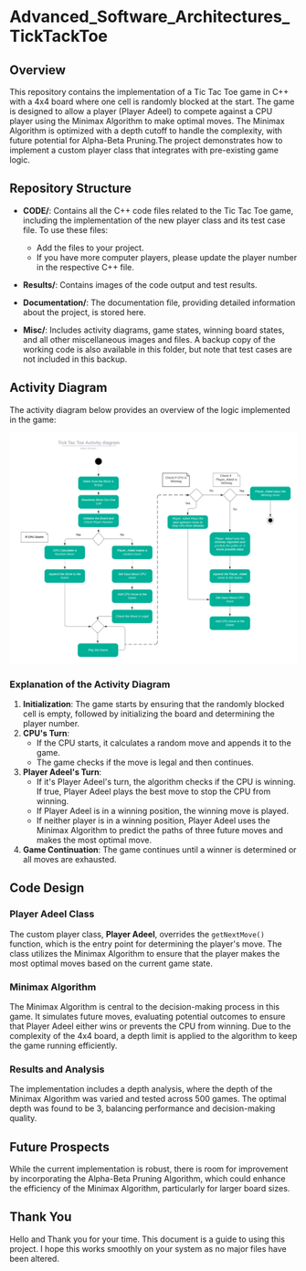 # Advanced_Software_Architectures_TickTackToe

## Overview

This repository contains the implementation of a Tic Tac Toe game in C++ with a 4x4 board where one cell is randomly blocked at the start. The game is designed to allow a player (Player Adeel) to compete against a CPU player using the Minimax Algorithm to make optimal moves. The Minimax Algorithm is optimized with a depth cutoff to handle the complexity, with future potential for Alpha-Beta Pruning.The project demonstrates how to implement a custom player class that integrates with pre-existing game logic.

## Repository Structure

- **CODE/**: Contains all the C++ code files related to the Tic Tac Toe game, including the implementation of the new player class and its test case file. To use these files:
  - Add the files to your project.
  - If you have more computer players, please update the player number in the respective C++ file.

- **Results/**: Contains images of the code output and test results.

- **Documentation/**: The documentation file, providing detailed information about the project, is stored here.

- **Misc/**: Includes activity diagrams, game states, winning board states, and all other miscellaneous images and files. A backup copy of the working code is also available in this folder, but note that test cases are not included in this backup.

## Activity Diagram

The activity diagram below provides an overview of the logic implemented in the game:

![Activity Diagram](activity_diagram.png)

### Explanation of the Activity Diagram

1. **Initialization**: The game starts by ensuring that the randomly blocked cell is empty, followed by initializing the board and determining the player number.
2. **CPU's Turn**: 
    - If the CPU starts, it calculates a random move and appends it to the game.
    - The game checks if the move is legal and then continues.
3. **Player Adeel's Turn**: 
    - If it's Player Adeel's turn, the algorithm checks if the CPU is winning. If true, Player Adeel plays the best move to stop the CPU from winning.
    - If Player Adeel is in a winning position, the winning move is played.
    - If neither player is in a winning position, Player Adeel uses the Minimax Algorithm to predict the paths of three future moves and makes the most optimal move.
4. **Game Continuation**: The game continues until a winner is determined or all moves are exhausted.

## Code Design

### Player Adeel Class

The custom player class, **Player Adeel**, overrides the `getNextMove()` function, which is the entry point for determining the player's move. The class utilizes the Minimax Algorithm to ensure that the player makes the most optimal moves based on the current game state.

### Minimax Algorithm

The Minimax Algorithm is central to the decision-making process in this game. It simulates future moves, evaluating potential outcomes to ensure that Player Adeel either wins or prevents the CPU from winning. Due to the complexity of the 4x4 board, a depth limit is applied to the algorithm to keep the game running efficiently.

### Results and Analysis

The implementation includes a depth analysis, where the depth of the Minimax Algorithm was varied and tested across 500 games. The optimal depth was found to be 3, balancing performance and decision-making quality.

## Future Prospects

While the current implementation is robust, there is room for improvement by incorporating the Alpha-Beta Pruning Algorithm, which could enhance the efficiency of the Minimax Algorithm, particularly for larger board sizes.

## Thank You

Hello and Thank you for your time. This document is a guide to using this project. I hope this works smoothly on your system as no major files have been altered.

